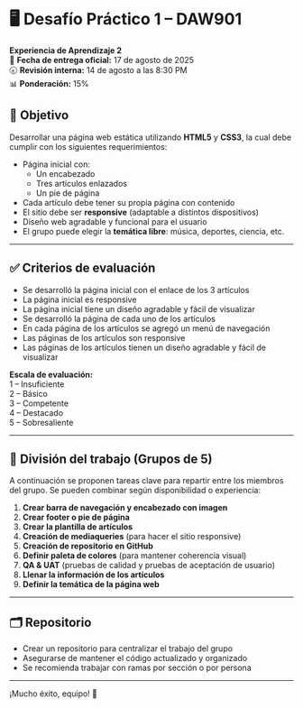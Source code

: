 # 🖥️ Desafío Práctico 1 – DAW901

**Experiencia de Aprendizaje 2**  
📅 **Fecha de entrega oficial:** 17 de agosto de 2025  
🕣 **Revisión interna:** 14 de agosto a las 8:30 PM  
📊 **Ponderación:** 15%

## 🧠 Objetivo

Desarrollar una página web estática utilizando **HTML5** y **CSS3**, la cual debe cumplir con los siguientes requerimientos:

- Página inicial con:
  - Un encabezado
  - Tres artículos enlazados
  - Un pie de página
- Cada artículo debe tener su propia página con contenido
- El sitio debe ser **responsive** (adaptable a distintos dispositivos)
- Diseño web agradable y funcional para el usuario
- El grupo puede elegir la **temática libre**: música, deportes, ciencia, etc.

---

## ✅ Criterios de evaluación

- Se desarrolló la página inicial con el enlace de los 3 artículos  
- La página inicial es responsive  
- La página inicial tiene un diseño agradable y fácil de visualizar  
- Se desarrolló la página de cada uno de los artículos  
- En cada página de los artículos se agregó un menú de navegación  
- Las páginas de los artículos son responsive  
- Las páginas de los artículos tienen un diseño agradable y fácil de visualizar  

**Escala de evaluación:**  
1 – Insuficiente  
2 – Básico  
3 – Competente  
4 – Destacado  
5 – Sobresaliente

---

## 👥 División del trabajo (Grupos de 5)

A continuación se proponen tareas clave para repartir entre los miembros del grupo. Se pueden combinar según disponibilidad o experiencia:

1. **Crear barra de navegación y encabezado con imagen**
2. **Crear footer o pie de página**
3. **Crear la plantilla de artículos**
4. **Creación de mediaqueries** (para hacer el sitio responsive)
5. **Creación de repositorio en GitHub**
6. **Definir paleta de colores** (para mantener coherencia visual)
7. **QA & UAT** (pruebas de calidad y pruebas de aceptación de usuario)
8. **Llenar la información de los artículos**
9. **Definir la temática de la página web**

---

## 🗂️ Repositorio

- Crear un repositorio para centralizar el trabajo del grupo  
- Asegurarse de mantener el código actualizado y organizado  
- Se recomienda trabajar con ramas por sección o por persona  

---

¡Mucho éxito, equipo! 💪
